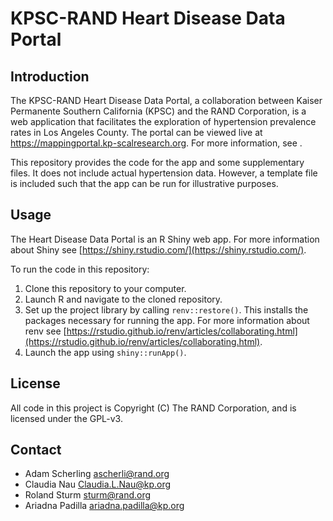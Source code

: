 # KPSC-RAND Heart Disease Data Portal

## Introduction

The KPSC-RAND Heart Disease Data Portal, a collaboration between Kaiser Permanente Southern California (KPSC) and the RAND Corporation, is a web application that facilitates the exploration of hypertension prevalence rates in Los Angeles County. The portal can be viewed live at https://mappingportal.kp-scalresearch.org. For more information, see **<link to Kaiser landing page>**. 

This repository provides the code for the app and some supplementary files. It does not include actual hypertension data. However, a template file is included such that the app can be run for illustrative purposes.

## Usage

The Heart Disease Data Portal is an R Shiny web app. For more information about Shiny see [https://shiny.rstudio.com/](https://shiny.rstudio.com/).

To run the code in this repository:

1. Clone this repository to your computer. 
2. Launch R and navigate to the cloned repository.
3. Set up the project library by calling `renv::restore()`. This installs the packages necessary for running the app. For more information about renv see [https://rstudio.github.io/renv/articles/collaborating.html](https://rstudio.github.io/renv/articles/collaborating.html). 
4. Launch the app using `shiny::runApp()`.

## License

All code in this project is Copyright (C) The RAND Corporation, and is licensed under the GPL-v3.

## Contact

* Adam Scherling <ascherli@rand.org>
* Claudia Nau <Claudia.L.Nau@kp.org>
* Roland Sturm <sturm@rand.org>
* Ariadna Padilla <ariadna.padilla@kp.org>

